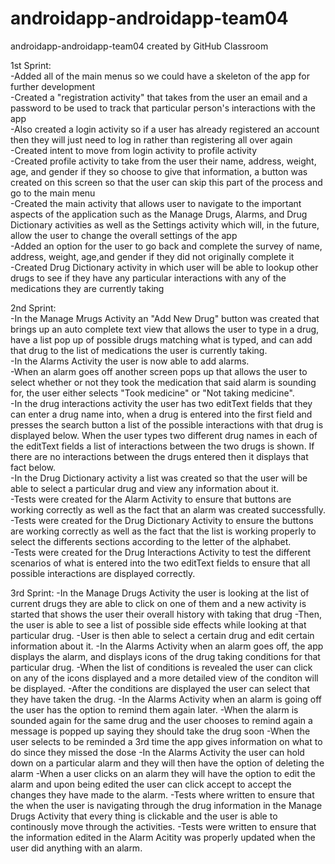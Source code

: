 # androidapp-androidapp-team04
androidapp-androidapp-team04 created by GitHub Classroom

1st Sprint:<br>
-Added all of the main menus so we could have a skeleton of the app for further development<br>
-Created a "registration activity" that takes from the user an email and a password to be used to track that particular person's interactions with the app<br>
-Also created a login activity so if a user has already registered an account then they will just need to log in rather than registering all over again<br>
-Created intent to move from login activity to profile activity<br>
-Created profile activity to take from the user their name, address, weight, age, and gender if they so choose to give that information, a button was created on this screen so that the user can skip this part of the process and go to the main menu<br>
-Created the main activity that allows user to navigate to the important aspects of the application such as the Manage Drugs, Alarms, and Drug Dictionary activities as well as the Settings activity which will, in the future, allow the user to change the overall settings of the app<br>
-Added an option for the user to go back and complete the survey of name, address, weight, age,and gender if they did not originally complete it<br>
-Created Drug Dictionary activity in which user will be able to lookup other drugs to see if they have any particular interactions with any of the medications they are currently taking<br>

2nd Sprint:<br>
-In the Manage Mrugs Activity an "Add New Drug" button was created that brings up an auto complete text view that allows the user to type in a drug, have a list pop up of possible drugs matching what is typed, and can add that drug to the list of medications the user is currently taking.<br>
-In the Alarms Activity the user is now able to add alarms.<br>
-When an alarm goes off another screen pops up that allows the user to select whether or not they took the medication that said alarm is sounding for, the user either selects "Took medicine" or "Not taking medicine".<br>
-In the drug interactions activity the user has two editText fields that they can enter a drug name into, when a drug is entered into the first field and presses the search button a list of the possible interactions with that drug is displayed below. When the user types two different drug names in each of the editText fields a list of interactions between the two drugs is shown. If there are no interactions between the drugs entered then it displays that fact below.<br>
-In the Drug Dictionary activity a list was created so that the user will be able to select a particular drug and view any information about it.<br>
-Tests were created for the Alarm Activity to ensure that buttons are working correctly as well as the fact that an alarm was created successfully.<br>
-Tests were created for the Drug Dictionary Activity to ensure the buttons are working correctly as well as the fact that the list is working properly to select the differents sections according to the letter of the alphabet.<br>
-Tests were created for the Drug Interactions Activity to test the different scenarios of what is entered into the two editText fields to ensure that all possible interactions are displayed correctly.<br>

3rd Sprint:
-In the Manage Drugs Activity the user is looking at the list of current drugs they are able to click on one of them and a new activity is started that shows the user their overall history with taking that drug
-Then, the user is able to see a list of possible side effects while looking at that particular drug.
-User is then able to select a certain drug and edit certain information about it.
-In the Alarms Activity when an alarm goes off, the app displays the alarm, and displays icons of the drug taking conditions for that particular drug.
-When the list of conditions is revealed the user can click on any of the icons displayed and a more detailed view of the conditon will be displayed.
-After the conditions are displayed the user can select that they have taken the drug.
-In the Alarms Activity when an alarm is going off the user has the option to remind them again later.
-When the alarm is sounded again for the same drug and the user chooses to remind again a message is popped up saying they should take the drug soon
-When the user selects to be reminded a 3rd time the app gives information on what to do since they missed the dose
-In the Alarms Activity the user can hold down on a particular alarm and they will then have the option of deleting the alarm
-When a user clicks on an alarm they will have the option to edit the alarm and upon being edited the user can click accept to accept the changes they have made to the alarm.
-Tests where written to ensure that the when the user is navigating through the drug information in the Manage Drugs Activity that every thing is clickable and the user is able to continously move through the activities.
-Tests were written to ensure that the information edited in the Alarm Acitity was properly updated when the user did anything with an alarm.
